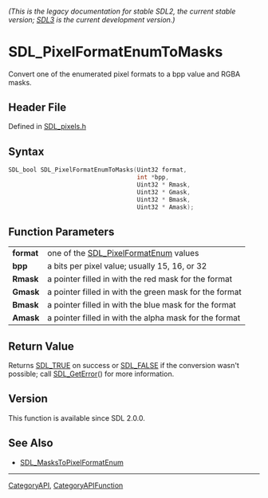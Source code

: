 ###### (This is the legacy documentation for stable SDL2, the current stable version; [SDL3](https://wiki.libsdl.org/SDL3/) is the current development version.)
# SDL_PixelFormatEnumToMasks

Convert one of the enumerated pixel formats to a bpp value and RGBA masks.

## Header File

Defined in [SDL_pixels.h](https://github.com/libsdl-org/SDL/blob/SDL2/include/SDL_pixels.h)

## Syntax

```c
SDL_bool SDL_PixelFormatEnumToMasks(Uint32 format,
                                    int *bpp,
                                    Uint32 * Rmask,
                                    Uint32 * Gmask,
                                    Uint32 * Bmask,
                                    Uint32 * Amask);

```

## Function Parameters

|                |                                                              |
| -------------- | ------------------------------------------------------------ |
| **format**     | one of the [SDL_PixelFormatEnum](SDL_PixelFormatEnum) values |
| **bpp**        | a bits per pixel value; usually 15, 16, or 32                |
| **Rmask**      | a pointer filled in with the red mask for the format         |
| **Gmask**      | a pointer filled in with the green mask for the format       |
| **Bmask**      | a pointer filled in with the blue mask for the format        |
| **Amask**      | a pointer filled in with the alpha mask for the format       |

## Return Value

Returns [SDL_TRUE](SDL_TRUE) on success or [SDL_FALSE](SDL_FALSE) if the
conversion wasn't possible; call [SDL_GetError](SDL_GetError)() for more
information.

## Version

This function is available since SDL 2.0.0.

## See Also

- [SDL_MasksToPixelFormatEnum](SDL_MasksToPixelFormatEnum)

----
[CategoryAPI](CategoryAPI), [CategoryAPIFunction](CategoryAPIFunction)

